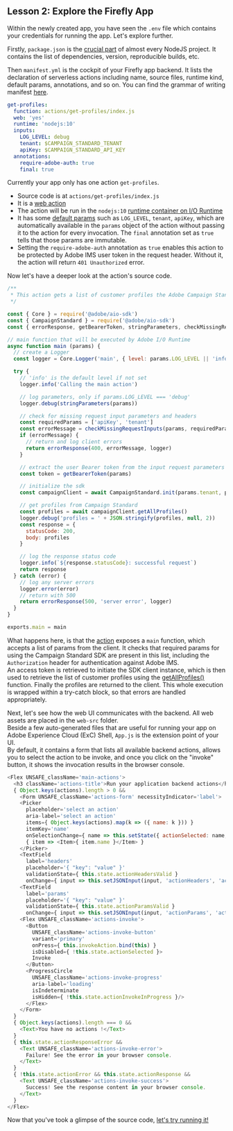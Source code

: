 ## Lesson 2: Explore the Firefly App

Within the newly created app, you have seen the `.env` file which contains your credentials for running the app. Let's explore further.

Firstly, `package.json` is the [crucial part](https://docs.npmjs.com/creating-a-package-json-file) of almost every NodeJS project. It contains the list of dependencies, version, reproducible builds, etc.

Then `manifest.yml` is the cockpit of your Firefly app backend. It lists the declaration of serverless actions including name, source files, runtime kind, default params, annotations, and so on. You can find the grammar of writing manifest [here](https://github.com/apache/openwhisk-wskdeploy/blob/master/docs/programming_guide.md#wskdeploy-utility-by-example).

```yaml
get-profiles:
  function: actions/get-profiles/index.js
  web: 'yes'
  runtime: 'nodejs:10'
  inputs:
    LOG_LEVEL: debug
    tenant: $CAMPAIGN_STANDARD_TENANT
    apiKey: $CAMPAIGN_STANDARD_API_KEY
  annotations:
    require-adobe-auth: true
    final: true
```

Currently your app only has one action `get-profiles`.
* Source code is at `actions/get-profiles/index.js`
* It is a [web action](https://github.com/AdobeDocs/adobeio-runtime/blob/master/guides/creating_actions.md#invoking-web-actions)
* The action will be run in the `nodejs:10` [runtime container on I/O Runtime](https://github.com/AdobeDocs/adobeio-runtime/blob/master/reference/runtimes.md)
* It has some [default params](https://github.com/AdobeDocs/adobeio-runtime/blob/master/guides/creating_actions.md#working-with-parameters) such as `LOG_LEVEL`, `tenant`, `apiKey`, which are automatically available in the `params` object of the action without passing it to the action for every invocation. The `final` annotation set as `true` tells that those params are immutable.
* Setting the `require-adobe-auth` annotation as `true` enables this action to be protected by Adobe IMS user token in the request header. Without it, the action will return `401 Unauthorized` error.

Now let's have a deeper look at the action's source code.

```javascript
/**
 * This action gets a list of customer profiles the Adobe Campaign Standard API
 */

const { Core } = require('@adobe/aio-sdk')
const { CampaignStandard } = require('@adobe/aio-sdk')
const { errorResponse, getBearerToken, stringParameters, checkMissingRequestInputs } = require('../utils')

// main function that will be executed by Adobe I/O Runtime
async function main (params) {
  // create a Logger
  const logger = Core.Logger('main', { level: params.LOG_LEVEL || 'info' })

  try {
    // 'info' is the default level if not set
    logger.info('Calling the main action')

    // log parameters, only if params.LOG_LEVEL === 'debug'
    logger.debug(stringParameters(params))

    // check for missing request input parameters and headers
    const requiredParams = ['apiKey', 'tenant']
    const errorMessage = checkMissingRequestInputs(params, requiredParams, ['Authorization'])
    if (errorMessage) {
      // return and log client errors
      return errorResponse(400, errorMessage, logger)
    }

    // extract the user Bearer token from the input request parameters
    const token = getBearerToken(params)

    // initialize the sdk
    const campaignClient = await CampaignStandard.init(params.tenant, params.apiKey, token)

    // get profiles from Campaign Standard
    const profiles = await campaignClient.getAllProfiles()
    logger.debug('profiles = ' + JSON.stringify(profiles, null, 2))
    const response = {
      statusCode: 200,
      body: profiles
    }

    // log the response status code
    logger.info(`${response.statusCode}: successful request`)
    return response
  } catch (error) {
    // log any server errors
    logger.error(error)
    // return with 500
    return errorResponse(500, 'server error', logger)
  }
}

exports.main = main
```

What happens here, is that the [action](https://github.com/apache/openwhisk/blob/master/docs/actions-nodejs.md) exposes a `main` function, which accepts a list of params from the client. It checks that required params for using the Campaign Standard SDK are present in this list, including the `Authorization` header for authentication against Adobe IMS.  
An access token is retrieved to initiate the SDK client instance, which is then used to retrieve the list of customer profiles using the [getAllProfiles()](https://docs.adobe.com/content/help/en/campaign-standard/using/working-with-apis/managing-profiles/retrieving-profiles.html) function. Finally the profiles are returned to the client. This whole execution is wrapped within a try-catch block, so that errors are handled appropriately.

Next, let's see how the web UI communicates with the backend. All web assets are placed in the `web-src` folder.  
Beside a few auto-generated files that are useful for running your app on Adobe Experience Cloud (ExC) Shell, `App.js` is the extension point of your UI.  
By default, it contains a form that lists all available backend actions, allows you to select the action to be invoke, and once you click on the "invoke" button, it shows the invocation results in the browser console.

```javascript
<Flex UNSAFE_className='main-actions'>
  <h3 className='actions-title'>Run your application backend actions</h3>
  { Object.keys(actions).length > 0 &&
    <Form UNSAFE_className='actions-form' necessityIndicator='label'>
    <Picker
      placeholder='select an action'
      aria-label='select an action'
      items={ Object.keys(actions).map(k => ({ name: k })) }
      itemKey='name'
      onSelectionChange={ name => this.setState({ actionSelected: name, actionResponseError: null, actionResponse: null }) }>
      { item => <Item>{ item.name }</Item> }
    </Picker>
    <TextField
      label='headers'
      placeholder='{ "key": "value" }'
      validationState={ this.state.actionHeadersValid }
      onChange={ input => this.setJSONInput(input, 'actionHeaders', 'actionHeadersValid' ) }/>
    <TextField
      label='params'
      placeholder='{ "key": "value" }'
      validationState={ this.state.actionParamsValid }
      onChange={ input => this.setJSONInput(input, 'actionParams', 'actionParamsValid' ) }/>
    <Flex UNSAFE_className='actions-invoke'>
      <Button
        UNSAFE_className='actions-invoke-button'
        variant='primary'
        onPress={ this.invokeAction.bind(this) }
        isDisabled={ !this.state.actionSelected }>
        Invoke
      </Button>
      <ProgressCircle
        UNSAFE_className='actions-invoke-progress'
        aria-label='loading'
        isIndeterminate
        isHidden={ !this.state.actionInvokeInProgress }/>
      </Flex>
    </Form>
  }
  { Object.keys(actions).length === 0 &&
    <Text>You have no actions !</Text>
  }
  { this.state.actionResponseError &&
    <Text UNSAFE_className='actions-invoke-error'>
      Failure! See the error in your browser console.
    </Text>
  }
  { !this.state.actionError && this.state.actionResponse &&
    <Text UNSAFE_className='actions-invoke-success'>
      Success! See the response content in your browser console.
    </Text>
  }
</Flex>
```
Now that you've took a glimpse of the source code, [let's try running it!](lesson3.md)
